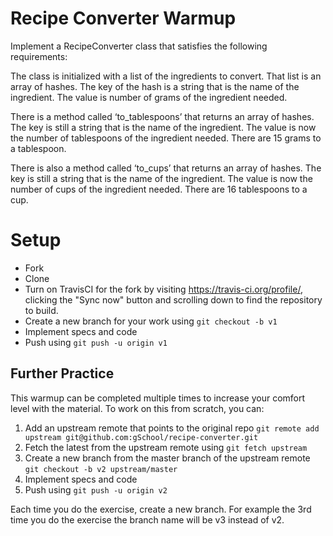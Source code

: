 # Recipe Converter Warmup

Implement a RecipeConverter class that satisfies the following requirements:

The class is initialized with a list of the ingredients to convert. That list is an array of hashes.
The key of the hash is a string that is the name of the ingredient. The value is number of grams of the ingredient needed.

There is a method called ‘to_tablespoons’ that returns an array of hashes. The key is still a string that is the name
of the ingredient. The value is now the number of tablespoons of the ingredient needed. There are 15 grams to a tablespoon.

There is also a method called ‘to_cups’ that returns an array of hashes. The key is still a string that is the name of
the ingredient. The value is now the number of cups of the ingredient needed. There are 16 tablespoons to a cup.

# Setup

* Fork
* Clone
* Turn on TravisCI for the fork by
  visiting https://travis-ci.org/profile/<github user name>, clicking the "Sync now" button
  and scrolling down to find the repository to build.
* Create a new branch for your work using `git checkout -b v1`
* Implement specs and code
* Push using `git push -u origin v1`

## Further Practice

This warmup can be completed multiple times to increase your comfort level with the material.
To work on this from scratch, you can:

1. Add an upstream remote that points to the original repo `git remote add upstream git@github.com:gSchool/recipe-converter.git`
1. Fetch the latest from the upstream remote using `git fetch upstream`
1. Create a new branch from the master branch of the upstream remote `git checkout -b v2 upstream/master`
1. Implement specs and code
1. Push using `git push -u origin v2`

Each time you do the exercise, create a new branch. For example the 3rd time you do the exercise the branch
name will be v3 instead of v2.
